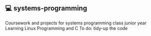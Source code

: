 ## :computer: systems-programming
Coursework and projects for systems programming class junior year
Learning Linux Programming and C
To do: 
  tidy-up the code
